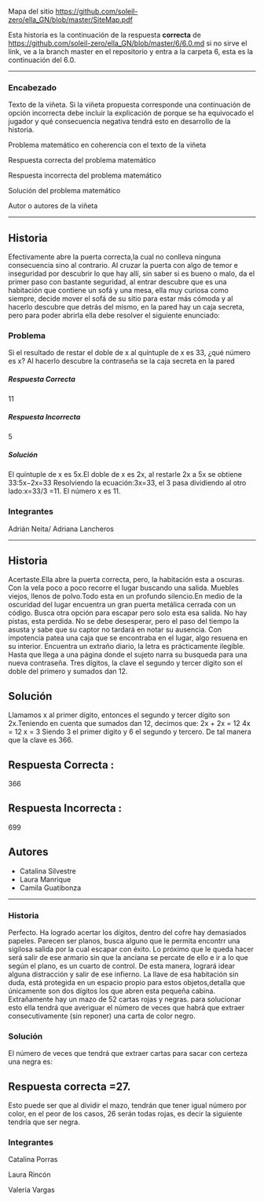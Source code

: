 Mapa del sitio https://github.com/soleil-zero/ella_GN/blob/master/SiteMap.pdf

Esta historia es la continuación de la respuesta **correcta** de https://github.com/soleil-zero/ella_GN/blob/master/6/6.0.md si no sirve el link, 
ve a la branch master en el repositorio y entra a la carpeta 6, esta es la continuación del 6.0.

**********************************************************************
### Encabezado

Texto de la viñeta. Si la viñeta propuesta corresponde una continuación de opción incorrecta debe incluir la explicación de porque se ha equivocado el jugador y qué consecuencia negativa tendrá esto en desarrollo de la historia.

Problema matemático en coherencia con el texto de la viñeta

Respuesta correcta del problema matemático

Respuesta incorrecta del problema matemático

Solución del problema matemático

Autor o autores de la viñeta
**********************************************************************

## Historia
Efectivamente abre la puerta correcta,la cual no conlleva ninguna consecuencia sino al contrario. Al cruzar la puerta con algo de temor e inseguridad por descubrir lo que hay allí, sin saber si es bueno o malo, da el primer paso con bastante seguridad, al entrar descubre que es una habitación que contiene un sofá y una mesa, ella muy curiosa como siempre, decide mover el sofá de su sitio para estar más cómoda y al hacerlo descubre que detrás del mismo, en la pared hay un caja secreta, pero para poder abrirla ella debe resolver el siguiente enunciado:
### Problema
Si el resultado de restar el doble de x al quíntuple de x es 33, ¿qué número es x? Al hacerlo descubre la contraseña se la caja secreta en la pared
##### Respuesta Correcta 
11
##### Respuesta Incorrecta 
5
##### Solución 
El quíntuple de x es 5x.El doble de x es 2x, al restarle 2x a 5x se obtiene 33:5x−2x=33
Resolviendo la ecuación:3x=33, el 3 pasa dividiendo al otro lado:x=33/3 =11. El número x es 11.
### Integrantes
Adrián Neita/ Adriana Lancheros 

**********************************************************************
## Historia
Acertaste.Ella abre la puerta correcta, pero, la habitación esta a oscuras. Con la vela poco a poco recorre el lugar buscando una salida. Muebles viejos, llenos de polvo.Todo esta en un profundo silencio.En medio de la oscuridad del lugar encuentra un gran puerta metálica cerrada con un código. Busca otra opción para escapar pero solo esta esa salida. No hay pistas, esta perdida.
No se debe desesperar, pero el paso del tiempo la asusta y sabe que su captor no tardará en notar su ausencia. Con impotencia patea una caja que se encontraba en el lugar, algo resuena en su interior. Encuentra un extraño diario, la letra es prácticamente ilegible. Hasta que llega a una página donde el sujeto narra su busqueda para una nueva contraseña. Tres dígitos, la clave el segundo y tercer dígito son el doble del primero y sumados dan 12.
## Solución
Llamamos x al primer dígito, entonces el segundo y tercer dígito son 2x.Teniendo en cuenta que sumados dan 12, decimos que:
2x + 2x = 12
4x = 12
x = 3
Siendo  3 el primer dígito y 6 el segundo y tercero. De tal manera que la clave es 366.
## Respuesta Correcta :
366
## Respuesta Incorrecta : 
699
## Autores
* Catalina Silvestre
* Laura Manrique
* Camila Guatibonza
*************************************************************************
### Historia
Perfecto. Ha logrado acertar los dígitos, dentro del cofre hay demasiados papeles. Parecen ser planos, busca alguno que le permita encontrr una sigilosa salida por la cual escapar con éxito. Lo próximo que le queda hacer será salir de ese armario sin que la anciana se percate de ello e ir a lo que según el plano, es un cuarto de control.
De esta manera, logrará idear alguna distracción y salir de ese infierno. La llave de esa habitación sin duda, está protegida en un espacio propio para estos objetos,detalla que únicamente son dos dígitos los que abren esta pequeña cabina. Extrañamente hay un mazo de 52 cartas rojas y negras. para solucionar esto ella tendrá que averiguar el número de veces que habrá que extraer consecutivamente (sin reponer) una carta de color negro.
 ### Solución
El número de veces que tendrá que extraer cartas para sacar con certeza una negra es:
## Respuesta correcta =27.
Esto puede ser que al dividir el mazo, tendrán que tener igual número por color, en el peor de los casos, 26 serán todas rojas, es decir la siguiente tendría que ser negra. 

### Integrantes

Catalina Porras

Laura Rincón

Valeria Vargas

